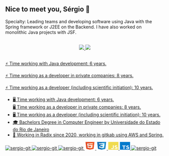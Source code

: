 ## Nice to meet you, Sérgio 👋


Specialty: Leading teams and developing software using Java with the Spring framework or J2EE on the Backend. I have also worked on monolithic Java projects with JSF.

<br>
<div align="center" display="inline-block">
  <a href="https://github.com/mariakarolinesvg">
  <img height="180em" src="https://github-readme-stats.vercel.app/api?username=sergiothiago&show_icons=true&theme=react&include_all_commits=true&count_private=true"/>
  <img height="180em" src="https://github-readme-stats.vercel.app/api/top-langs/?username=sergiothiago&layout=compact&langs_count=7&theme=react" />
</div>
<br>
   
⚡ Time working with Java development: 6 years.

⚡ Time working as a developer in private companies: 8 years.

⚡ Time working as a developer (including scientific initiation): 10 years.

<ul>
  <li>🖥️ Time working with Java development: 6 years. </li
  <li>🖥️ Time working as a developer in private companies: 8 years. </li>
  <li>🖥️ Time working as a developer (including scientific initiation): 10 years. </li>
  <li>🎓 Bachelors Degree in Computer Engineer by Universidade do Estado do Rio de Janeiro </li>
  <li>🔮 Working in Radix since 2020, working in gitkab using AWS and Spring.</li>
</ul>

          
<div>
  <img alt="sergio-git" height="25" width="33" src="https://cdn.jsdelivr.net/gh/devicons/devicon@latest/devicon.min.css" />
  <img alt="sergio-git" height="25" width="33" src="https://cdn.jsdelivr.net/gh/devicons/devicon@latest/icons/spring/spring-original.svg" />
  <img alt="sergio-git" height="25" width="33" src="https://cdn.jsdelivr.net/gh/devicons/devicon@latest/icons/java/java-original.svg" />
  <img  alt="sergio-html" height="25" width="33" src="https://raw.githubusercontent.com/devicons/devicon/master/icons/html5/html5-original.svg">
  <img  alt="sergio-css" height="25" width="33" src="https://raw.githubusercontent.com/devicons/devicon/master/icons/css3/css3-original.svg">
  <img  alt="sergio-js" height="25" width="33" src="https://raw.githubusercontent.com/devicons/devicon/master/icons/javascript/javascript-plain.svg">
  <img  alt="sergio-ts" height="25" width="33" src="https://raw.githubusercontent.com/devicons/devicon/master/icons/typescript/typescript-plain.svg">
  <img alt="sergio-git" height="25" width="33" src="https://cdn.jsdelivr.net/gh/devicons/devicon/icons/git/git-original.svg" />          
</div>




